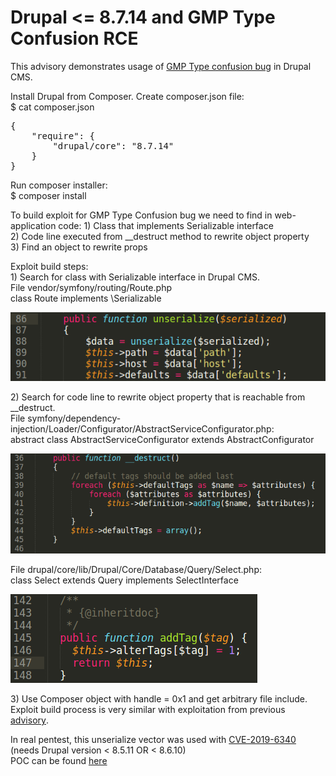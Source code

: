# Drupal &lt;= 8.7.14 and GMP Type Confusion RCE

This advisory demonstrates usage of [GMP Type confusion bug](https://github.com/CFandR-github/PHP-binary-bugs/blob/main/GMP_type_conf_unserialize/GMP_type_conf_advisory.md) in Drupal CMS.

Install Drupal from Composer. Create composer.json file:  
$ cat composer.json
<pre class="western">{
    "require": {
        "drupal/core": "8.7.14"
    }
}
</pre>
Run composer installer:  
$ composer install

To build exploit for GMP Type Confusion bug we need to find in web-application code:
1\) Class that implements Serializable interface\
2\) Code line executed from \_\_destruct method to rewrite object property\
3\) Find an object to rewrite props

Exploit build steps:\
1\) Search for class with Serializable interface in Drupal CMS.\
File vendor/symfony/routing/Route.php\
class Route implements \\Serializable

![](./images/drupal_gmp_rce_html_dcfd8d59ac3674e8.png)

2\) Search for code line to rewrite object property that is reachable from \_\_destruct.\
File symfony/dependency-injection/Loader/Configurator/AbstractServiceConfigurator.php:\
abstract class AbstractServiceConfigurator extends AbstractConfigurator

![](./images/drupal_gmp_rce_html_d54ca7c7361f2ec.png)

File drupal/core/lib/Drupal/Core/Database/Query/Select.php:\
class Select extends Query implements SelectInterface

![](./images/drupal_gmp_rce_html_2a19fd0cda915467.png)

3\) Use Composer object with handle = 0x1 and get arbitrary file include.\
Exploit build process is very similar with exploitation from previous <font color="#000080"><span lang="zxx"><u>[advisory](https://github.com/CFandR-github/advisory/blob/main/symfony_process_gmp/symfony_0day_GMP_exploit.md)</u></span></font>.

In real pentest, this unserialize vector was used with [CVE-2019-6340](https://www.exploit-db.com/exploits/46510) (needs Drupal version &lt; 8.5.11 OR &lt; 8.6.10)\
POC can be found [here](./poc.php)